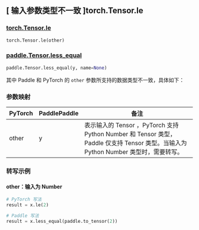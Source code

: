 ## [ 输入参数类型不一致 ]torch.Tensor.le

### [torch.Tensor.le](https://pytorch.org/docs/stable/generated/torch.Tensor.le.html)

```python
torch.Tensor.le(other)
```

### [paddle.Tensor.less_equal](https://www.paddlepaddle.org.cn/documentation/docs/zh/develop/api/paddle/Tensor_cn.html#less-equal-y-name-none)

```python
paddle.Tensor.less_equal(y, name=None)
```

其中 Paddle 和 PyTorch 的 `other` 参数所支持的数据类型不一致，具体如下：
### 参数映射

| PyTorch                          | PaddlePaddle                 | 备注                                                   |
|----------------------------------|------------------------------| ------------------------------------------------------ |
| other  |  y  | 表示输入的 Tensor ，PyTorch 支持 Python Number 和 Tensor 类型， Paddle 仅支持 Tensor 类型。当输入为 Python Number 类型时，需要转写。  |

### 转写示例
#### other：输入为 Number
```python
# PyTorch 写法
result = x.le(2)

# Paddle 写法
result = x.less_equal(paddle.to_tensor(2))
```

